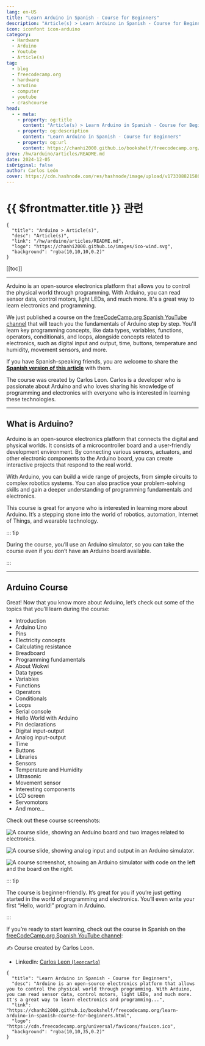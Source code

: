 ```yaml
---
lang: en-US
title: "Learn Arduino in Spanish - Course for Beginners"
description: "Article(s) > Learn Arduino in Spanish - Course for Beginners"
icon: iconfont icon-arduino
category:
  - Hardware
  - Arduino
  - Youtube
  - Article(s)
tag:
  - blog
  - freecodecamp.org
  - hardware
  - arudino
  - computer
  - youtube
  - crashcourse
head:
  - - meta:
    - property: og:title
      content: "Article(s) > Learn Arduino in Spanish - Course for Beginners"
    - property: og:description
      content: "Learn Arduino in Spanish - Course for Beginners"
    - property: og:url
      content: https://chanhi2000.github.io/bookshelf/freecodecamp.org/learn-arduino-in-spanish-course-for-beginners.html
prev: /hw/arduino/articles/README.md
date: 2024-12-05
isOriginal: false
author: Carlos León
cover: https://cdn.hashnode.com/res/hashnode/image/upload/v1733088215802/7caee798-7552-4b20-ab4f-41cab4cd24c8.png
---
```


# {{ $frontmatter.title }} 관련

```component VPCard
{
  "title": "Arduino > Article(s)",
  "desc": "Article(s)",
  "link": "/hw/arduino/articles/README.md",
  "logo": "https://chanhi2000.github.io/images/ico-wind.svg",
  "background": "rgba(10,10,10,0.2)"
}
```

[[toc]]

---

<SiteInfo
  name="Learn Arduino in Spanish - Course for Beginners"
  desc="Arduino is an open-source electronics platform that allows you to control the physical world through programming. With Arduino, you can read sensor data, control motors, light LEDs, and much more. It's a great way to learn electronics and programming..."
  url="https://freecodecamp.org/news/learn-arduino-in-spanish-course-for-beginners"
  logo="https://cdn.freecodecamp.org/universal/favicons/favicon.ico"
  preview="https://cdn.hashnode.com/res/hashnode/image/upload/v1733088215802/7caee798-7552-4b20-ab4f-41cab4cd24c8.png"/>

Arduino is an open-source electronics platform that allows you to control the physical world through programming. With Arduino, you can read sensor data, control motors, light LEDs, and much more. It's a great way to learn electronics and programming.

We just published a course on the [<FontIcon icon="fa-brands fa-youtube"/>freeCodeCamp.org Spanish YouTube channel](https://youtube.com/freecodecampespanol) that will teach you the fundamentals of Arduino step by step. You'll learn key programming concepts, like data types, variables, functions, operators, conditionals, and loops, alongside concepts related to electronics, such as digital input and output, time, buttons, temperature and humidity, movement sensors, and more.

If you have Spanish-speaking friends, you are welcome to share the [<FontIcon icon="fa-brands fa-free-code-camp"/>**Spanish version of this article**](https://freecodecamp.org/espanol/news/curso-de-arduino-desde-cero/) with them.

The course was created by Carlos Leon. Carlos is a developer who is passionate about Arduino and who loves sharing his knowledge of programming and electronics with everyone who is interested in learning these technologies.

---

## What is Arduino?

Arduino is an open-source electronics platform that connects the digital and physical worlds. It consists of a microcontroller board and a user-friendly development environment. By connecting various sensors, actuators, and other electronic components to the Arduino board, you can create interactive projects that respond to the real world.

With Arduino, you can build a wide range of projects, from simple circuits to complex robotics systems. You can also practice your problem-solving skills and gain a deeper understanding of programming fundamentals and electronics.

This course is great for anyone who is interested in learning more about Arduino. It’s a stepping stone into the world of robotics, automation, Internet of Things, and wearable technology.

::: tip

During the course, you’ll use an Arduino simulator, so you can take the course even if you don’t have an Arduino board available.

:::

---

## Arduino Course

Great! Now that you know more about Arduino, let’s check out some of the topics that you’ll learn during the course:

- Introduction
- Arduino Uno
- Pins
- Electricity concepts
- Calculating resistance
- Breadboard
- Programming fundamentals
- About Wokwi
- Data types
- Variables
- Functions
- Operators
- Conditionals
- Loops
- Serial console
- Hello World with Arduino
- Pin declarations
- Digital input-output
- Analog input-output
- Time
- Buttons
- Libraries
- Sensors
- Temperature and Humidity
- Ultrasonic
- Movement sensor
- Interesting components
- LCD screen
- Servomotors
- And more…

Check out these course screenshots:

![A course slide, showing an Arduino board and two images related to electronics.](https://cdn.hashnode.com/res/hashnode/image/upload/v1733089419786/cb54cc7c-15aa-446a-8fdd-5ec2fdec542b.png)

![A course slide, showing analog input and output in an Arduino simulator.](https://cdn.hashnode.com/res/hashnode/image/upload/v1733089335855/6e032dae-6fc2-46b6-aa9d-e661cf9b6c3c.png)

![A course screenshot, showing an Arduino simulator with code on the left and the board on the right.](https://cdn.hashnode.com/res/hashnode/image/upload/v1733089362587/b8bf731a-ff26-4c93-8f6f-6699ca202a7b.png)

::: tip

The course is beginner-friendly. It’s great for you if you’re just getting started in the world of programming and electronics. You’ll even write your first “Hello, world!” program in Arduino.

:::

If you’re ready to start learning, check out the course in Spanish on the [<FontIcon icon="fa-brands fa-youtube"/>freeCodeCamp.org Spanish YouTube channel](https://youtube.com/freecodecampespanol):

✍️ Course created by Carlos Leon.

- LinkedIn: [Carlos Leon (<FontIcon icon="fa-brands fa-linkedin"/>`leoncarlo`)](http://linkedin.com/in/leoncarlo/)

<!-- TODO: add ARTICLE CARD -->
```component VPCard
{
  "title": "Learn Arduino in Spanish - Course for Beginners",
  "desc": "Arduino is an open-source electronics platform that allows you to control the physical world through programming. With Arduino, you can read sensor data, control motors, light LEDs, and much more. It's a great way to learn electronics and programming...",
  "link": "https://chanhi2000.github.io/bookshelf/freecodecamp.org/learn-arduino-in-spanish-course-for-beginners.html",
  "logo": "https://cdn.freecodecamp.org/universal/favicons/favicon.ico",
  "background": "rgba(10,10,35,0.2)"
}
```
